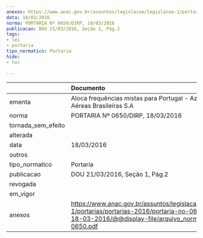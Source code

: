 ```yaml
---
anexos: https://www.anac.gov.br/assuntos/legislacao/legislacao-1/portarias/portarias-2016/portaria-no-0650-dirp-18-03-2016/@@display-file/arquivo_norma/PA2016-0650.pdf
data: 18/03/2016
norma: PORTARIA Nº 0650/DIRP, 18/03/2016
publicacao: DOU 21/03/2016, Seção 1, Pág.2
tags:
- lei
- portaria
tipo_normatico: Portaria
hide: 
- toc 
 
---
```


|                    | Documento                                                                                                                                                       |
|:-------------------|:----------------------------------------------------------------------------------------------------------------------------------------------------------------|
| ementa             | Aloca frequências mistas para Portugal - Azul Linhas Aéreas Brasileiras S.A                                                                                     |
| norma              | PORTARIA Nº 0650/DIRP, 18/03/2016                                                                                                                               |
| tornada_sem_efeito |                                                                                                                                                                 |
| alterada           |                                                                                                                                                                 |
| data               | 18/03/2016                                                                                                                                                      |
| outros             |                                                                                                                                                                 |
| tipo_normatico     | Portaria                                                                                                                                                        |
| publicacao         | DOU 21/03/2016, Seção 1, Pág.2                                                                                                                                  |
| revogada           |                                                                                                                                                                 |
| em_vigor           |                                                                                                                                                                 |
| anexos             | https://www.anac.gov.br/assuntos/legislacao/legislacao-1/portarias/portarias-2016/portaria-no-0650-dirp-18-03-2016/@@display-file/arquivo_norma/PA2016-0650.pdf |